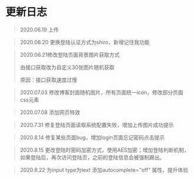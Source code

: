 # 更新日志
> 2020.06.19 上传

> 2020.06.20 更换登陆认证方式为shiro，新增记住我功能

> 2020.06.21修改登陆页面背景图片获取方式
>
> 由接口获取改为自定义30张图片随机获取
>
> 原因：接口获取速度过慢

> 2020.07.03 修改博客封面随机图片，所有页面统一icon，修改部分页面css元素

> 2020.07.08 添加网页特效

> 2020.7.31 修复登陆页面读取系统配置失败，增加上传图片成功提示

> 2020.8.14 修复某些页面bug，增加login页面忘记密码点击提示

> 2020.8.15 更改登陆时密码加密方式，使用AES加密；增加登陆判断机制，如果登陆后，再次访问登陆页，之前的登陆信息会被强制踢出。

> 2020.8.22 为input type为text 添加autocomplete="off" 属性，提升体验
